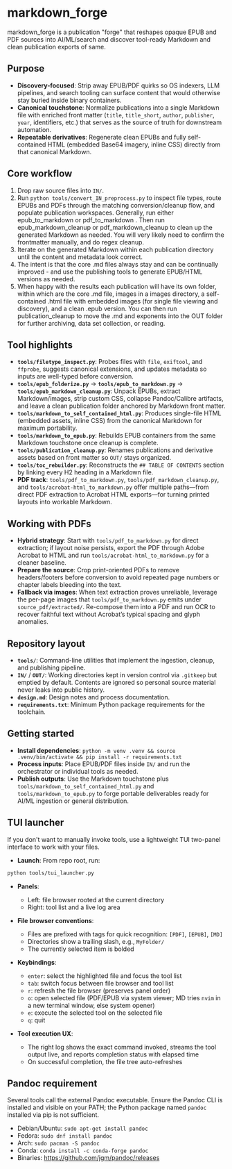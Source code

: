 # markdown_forge

markdown_forge is a publication "forge" that reshapes opaque EPUB and PDF sources into AI/ML/search and discover tool-ready Markdown and clean publication exports of same.

## Purpose

- **Discovery-focused**: Strip away EPUB/PDF quirks so OS indexers, LLM pipelines, and search tooling can surface content that would otherwise stay buried inside binary containers.
- **Canonical touchstone**: Normalize publications into a single Markdown file with enriched front matter (`title`, `title_short`, `author`, `publisher`, `year`, identifiers, etc.) that serves as the source of truth for downstream automation.
- **Repeatable derivatives**: Regenerate clean EPUBs and fully self-contained HTML (embedded Base64 imagery, inline CSS) directly from that canonical Markdown.

## Core workflow

1. Drop raw source files into `IN/`.
2. Run `python tools/convert_IN_preprocess.py` to inspect file types, route EPUBs and PDFs through the matching conversion/cleanup flow, and populate publication workspaces.
Generally, run either epub_to_markdown <target> or pdf_to_markdown <target>. Then run epub_markdown_cleanup <target md file> or pdf_markdown_cleanup <target md file> to clean up the generated Markdown as needed. You will very likely need to confirm the frontmatter manually, and do regex cleanup.  
3. Iterate on the generated Markdown within each publication directory until the content and metadata look correct.
4. The intent is that the core .md files always stay and can be continually improved - and use the publishing tools to generate EPUB/HTML versions as needed.
5. When happy with the results each publication will have its own folder, within which are the core .md file, images in a  images directory, a self-contained .html file with embedded images (for single file viewing and discovery), and a clean .epub version. You can then run publication_cleanup to move the .md and exponents into the OUT folder for further archiving, data set collection, or reading. 

## Tool highlights

- **`tools/filetype_inspect.py`**: Probes files with `file`, `exiftool`, and `ffprobe`, suggests canonical extensions, and updates metadata so inputs are well-typed before conversion.
- **`tools/epub_folderize.py`** → **`tools/epub_to_markdown.py`** → **`tools/epub_markdown_cleanup.py`**: Unpack EPUBs, extract Markdown/images, strip custom CSS, collapse Pandoc/Calibre artifacts, and leave a clean publication folder anchored by Markdown front matter.
- **`tools/markdown_to_self_contained_html.py`**: Produces single-file HTML (embedded assets, inline CSS) from the canonical Markdown for maximum portability.
- **`tools/markdown_to_epub.py`**: Rebuilds EPUB containers from the same Markdown touchstone once cleanup is complete.
- **`tools/publication_cleanup.py`**: Renames publications and derivative assets based on front matter so `OUT/` stays organized.
- **`tools/toc_rebuilder.py`**: Reconstructs the `## TABLE OF CONTENTS` section by linking every H2 heading in a Markdown file.
- **PDF track**: `tools/pdf_to_markdown.py`, `tools/pdf_markdown_cleanup.py`, and `tools/acrobat-html_to_markdown.py` offer multiple paths—from direct PDF extraction to Acrobat HTML exports—for turning printed layouts into workable Markdown.

## Working with PDFs

- **Hybrid strategy**: Start with `tools/pdf_to_markdown.py` for direct extraction; if layout noise persists, export the PDF through Adobe Acrobat to HTML and run `tools/acrobat-html_to_markdown.py` for a cleaner baseline.
- **Prepare the source**: Crop print-oriented PDFs to remove headers/footers before conversion to avoid repeated page numbers or chapter labels bleeding into the text.
- **Fallback via images**: When text extraction proves unreliable, leverage the per-page images that `tools/pdf_to_markdown.py` emits under `source_pdf/extracted/`. Re-compose them into a PDF and run OCR to recover faithful text without Acrobat’s typical spacing and glyph anomalies.

## Repository layout

- **`tools/`**: Command-line utilities that implement the ingestion, cleanup, and publishing pipeline.
- **`IN/`** / **`OUT/`**: Working directories kept in version control via `.gitkeep` but emptied by default. Contents are ignored so personal source material never leaks into public history.
- **`design.md`**: Design notes and process documentation.
- **`requirements.txt`**: Minimum Python package requirements for the toolchain.

## Getting started

- **Install dependencies**: `python -m venv .venv && source .venv/bin/activate && pip install -r requirements.txt`
- **Process inputs**: Place EPUB/PDF files inside `IN/` and run the orchestrator or individual tools as needed.
- **Publish outputs**: Use the Markdown touchstone plus `tools/markdown_to_self_contained_html.py` and `tools/markdown_to_epub.py` to forge portable deliverables ready for AI/ML ingestion or general distribution.

## TUI launcher

If you don't want to manually invoke tools, use a lightweight TUI two-panel interface to work with your files.

- **Launch**: From repo root, run:

```bash
python tools/tui_launcher.py
```

- **Panels**:
  - Left: file browser rooted at the current directory
  - Right: tool list and a live log area

- **File browser conventions**:
  - Files are prefixed with tags for quick recognition: `[PDF]`, `[EPUB]`, `[MD]`
  - Directories show a trailing slash, e.g., `MyFolder/`
  - The currently selected item is bolded

- **Keybindings**:
  - `enter`: select the highlighted file and focus the tool list
  - `tab`: switch focus between file browser and tool list
  - `r`: refresh the file browser (preserves panel order)
  - `o`: open selected file (PDF/EPUB via system viewer; MD tries `nvim` in a new terminal window, else system opener)
  - `e`: execute the selected tool on the selected file
  - `q`: quit

- **Tool execution UX**:
  - The right log shows the exact command invoked, streams the tool output live, and reports completion status with elapsed time
  - On successful completion, the file tree auto-refreshes

## Pandoc requirement

Several tools call the external Pandoc executable. Ensure the Pandoc CLI is installed and visible on your PATH; the Python package named `pandoc` installed via pip is not sufficient.

- Debian/Ubuntu: `sudo apt-get install pandoc`
- Fedora: `sudo dnf install pandoc`
- Arch: `sudo pacman -S pandoc`
- Conda: `conda install -c conda-forge pandoc`
- Binaries: https://github.com/jgm/pandoc/releases
